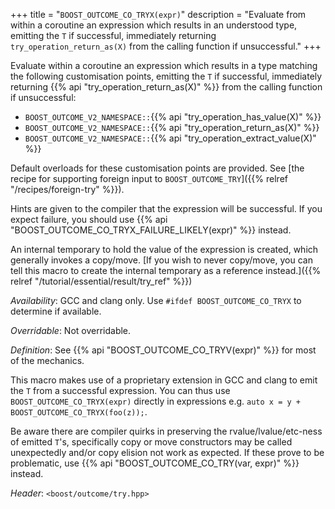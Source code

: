 +++
title = "`BOOST_OUTCOME_CO_TRYX(expr)`"
description = "Evaluate from within a coroutine an expression which results in an understood type, emitting the `T` if successful, immediately returning `try_operation_return_as(X)` from the calling function if unsuccessful."
+++

Evaluate within a coroutine an expression which results in a type matching the following customisation points, emitting the `T` if successful, immediately returning {{% api "try_operation_return_as(X)" %}} from the calling function if unsuccessful:

- `BOOST_OUTCOME_V2_NAMESPACE::`{{% api "try_operation_has_value(X)" %}}
- `BOOST_OUTCOME_V2_NAMESPACE::`{{% api "try_operation_return_as(X)" %}}
- `BOOST_OUTCOME_V2_NAMESPACE::`{{% api "try_operation_extract_value(X)" %}}

Default overloads for these customisation points are provided. See [the recipe for supporting foreign input to `BOOST_OUTCOME_TRY`]({{% relref "/recipes/foreign-try" %}}).

Hints are given to the compiler that the expression will be successful. If you expect failure, you should use {{% api "BOOST_OUTCOME_CO_TRYX_FAILURE_LIKELY(expr)" %}} instead.

An internal temporary to hold the value of the expression is created, which generally invokes a copy/move. [If you wish to never copy/move, you can tell this macro to create the internal temporary as a reference instead.]({{% relref "/tutorial/essential/result/try_ref" %}})

*Availability*: GCC and clang only. Use `#ifdef BOOST_OUTCOME_CO_TRYX` to determine if available.

*Overridable*: Not overridable.

*Definition*: See {{% api "BOOST_OUTCOME_CO_TRYV(expr)" %}} for most of the mechanics.

This macro makes use of a proprietary extension in GCC and clang to emit the `T` from a successful expression. You can thus use `BOOST_OUTCOME_CO_TRYX(expr)` directly in expressions e.g. `auto x = y + BOOST_OUTCOME_CO_TRYX(foo(z));`.

Be aware there are compiler quirks in preserving the rvalue/lvalue/etc-ness of emitted `T`'s, specifically copy or move constructors may be called unexpectedly and/or copy elision not work as expected. If these prove to be problematic, use {{% api "BOOST_OUTCOME_CO_TRY(var, expr)" %}} instead.

*Header*: `<boost/outcome/try.hpp>`
